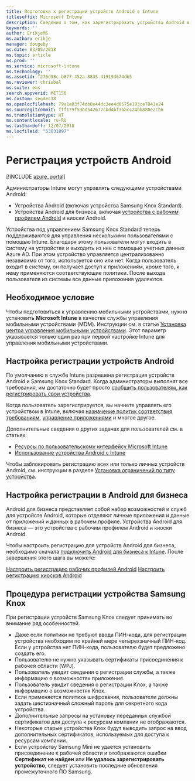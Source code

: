 ```yaml
---
title: Подготовка к регистрации устройств Android в Intune
titlesuffix: Microsoft Intune
description: Сведения о том, как зарегистрировать устройства Android в Intune.
keywords: ''
author: ErikjeMS
ms.author: erikje
manager: dougeby
ms.date: 03/05/2018
ms.topic: article
ms.prod: ''
ms.service: microsoft-intune
ms.technology: ''
ms.assetid: f276d98c-b077-452a-8835-41919d674db5
ms.reviewer: chrisbal
ms.suite: ems
search.appverid: MET150
ms.custom: seodec18
ms.openlocfilehash: 79a1a03f74db8e44dc3ee4d6575e193ce7841e24
ms.sourcegitcommit: fff179f59bd542677cbd4bf3bacc24bb880e2cb6
ms.translationtype: HT
ms.contentlocale: ru-RU
ms.lasthandoff: 12/07/2018
ms.locfileid: "53031897"
---
```

# <a name="enroll-android-devices"></a>Регистрация устройств Android

[!INCLUDE [azure_portal](./includes/azure_portal.md)]

Администраторы Intune могут управлять следующими устройствами Android:
- Устройства Android (включая устройства Samsung Knox Standard).
- Устройства Android для бизнеса, включая [устройства с рабочим профилем Android](#enable-enrollment-of-android-for-work-devices) и киоски Android.

Устройства под управлением Samsung Knox Standard теперь поддерживаются для управления несколькими пользователями с помощью Intune. Благодаря этому пользователи могут входить в систему на устройстве и выходить из нее с помощью учетных данных Azure AD. При этом устройство управляется централизованно независимо от того, используется оно или нет. Когда пользователь входит в систему, он получает доступ к приложениям, кроме того, к нему применяются соответствующие политики. После выхода пользователя из системы все данные приложения удаляются.

## <a name="prerequisite"></a>Необходимое условие

Чтобы подготовиться к управлению мобильными устройствами, нужно установить **Microsoft Intune** в качестве службы управления мобильными устройствами (MDM). Инструкции см. в статье [Установка центра управления мобильными устройствами](mdm-authority-set.md). Этот параметр указывается только один раз при первой настройке Intune для управления мобильными устройствами.

## <a name="set-up-android-enrollment"></a>Настройка регистрации устройств Android

По умолчанию в службе Intune разрешена регистрация устройств Android и Samsung Knox Standard. Когда администраторы выполнят все требования, им достаточно будет просто [сообщить пользователям, как регистрировать свои устройства](/intune-user-help/enroll-your-device-in-intune-android).

Когда пользователь зарегистрируется, вы начнете управлять его устройством в Intune, включая [назначение политик соответствия требованиям](compliance-policy-create-android.md), [управление приложениями](app-management.md) и многое другое.

Дополнительные сведения о других задачах для пользователей см. в статьях:

- [Ресурсы по пользовательскому интерфейсу Microsoft Intune](end-user-educate.md)
- [Использование устройства Android с Intune](https://docs.microsoft.com/intune-user-help/using-your-android-device-with-intune)

Чтобы заблокировать регистрацию всех или только личных устройств Android, см. инструкции в разделе [Установка ограничений по типу устройства](enrollment-restrictions-set.md).

## <a name="set-up-android-enterprise-enrollment"></a>Настройка регистрации в Android для бизнеса

Android для бизнеса представляет собой набор возможностей и служб для устройств Android, которые отделяют личные приложения и данные от приложений и данных в рабочем профиле. Устройства Android для бизнеса — это устройства с рабочим профилем Android и киоски Android. 

Чтобы настроить регистрацию для устройств Android для бизнеса, необходимо сначала [подключить Android для бизнеса к Intune](connect-intune-android-enterprise.md). После завершения этого шага вы можете:

[Настроить регистрацию рабочих профилей Android](android-work-profile-enroll.md)
[Настроить регистрацию киосков Android](android-kiosk-enroll.md)

## <a name="end-user-experience-when-enrolling-a-samsung-knox-device"></a>Процедура регистрации устройства Samsung Knox
При регистрации устройств Samsung Knox следует принимать во внимание ряд особенностей.
-   Даже если политики не требуют ввода ПИН-кода, для регистрации устройства необходим по крайней мере четырехзначный ПИН-код. Если у устройства нет ПИН-кода, пользователю будет предложено создать его.
-   Пользователю не нужно указывать сертификаты присоединения к рабочей области (WPJ).
-   Пользователь увидит сведения о регистрации службы, а также информацию о возможностях приложения.
-   Пользователь увидит сведения о регистрации Knox, а также информацию о возможностях Knox.
-   Если применяется политика шифрования, пользователи должны задать шестизначный сложный пароль для секретного кода устройства.
-   Дополнительные запросы на установку переданных службой сертификатов для доступа к ресурсам компании не отображаются.
- Некоторые старые устройства Knox будут выводить запрос на ввод дополнительных сертификатов, используемых для доступа к ресурсам компании.
- Если устройству Samsung Mini не удается установить присоединение к рабочей области и отображаются ошибки **Сертификат не найден** или **Не удалось зарегистрировать устройство**, следует установить последние обновления промежуточного ПО Samsung.
